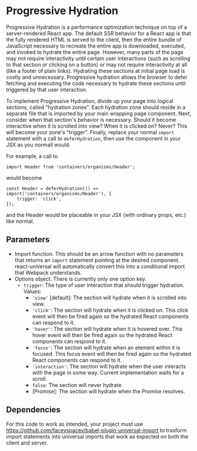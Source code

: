 # Progressive Hydration

Progressive Hydration is a performance optimization technique on top of a server-rendered React app.
The default SSR behavior for a React app is that the fully rendered HTML is served to the client, then
the entire bundle of JavaScript necessary to recreate the entire app is downloaded, executed, and
invoked to hydrate the entire page. However, many parts of the page may not require interactivity
until certain user interactions (such as scrolling to that section or clicking on a button) or may not
require interactivity at all (like a footer of plain links). Hydrating these sections at initial page
load is costly and unnecessary. Progressive hydration allows the browser to defer fetching and
executing the code necessary to hydrate these sections until triggered by that user interaction.

To implement Progressive Hydration, divide up your page into logical sections, called "hydration
zones". Each hydration zone should reside in a separate file that is imported by your main wrapping
page component. Next, consider when that section's behavior is necessary. Should it become
interactive when it is scrolled into view? When it is clicked on? Never? This will become your zone's
"trigger". Finally, replace your normal `import` statement with a call to `deferHydration`, then use
the component in your JSX as you normall would.

For example, a call to
```
import Header from 'containers/organisms/Header';
```
would become
```
const Header = deferHydration(() => import('containers/organisms/Header'), {
    trigger: 'click',
});
```
and the Header would be placeable in your JSX (with ordinary props, etc.) like normal.

## Parameters

- Import function. This should be an arrow function with no parameters that returns an `import`
    statement pointing at the desired component. react-universal will automatically convert this
    into a conditional import that Webpack understands.
- Options object. There is currently only one option key.
    - `trigger`: The type of user interaction that should trigger hydration. Values:
        - `'view'` [default]: The section will hydrate when it is scrolled into view.
        - `'click'`: The section will hydrate when it is clicked on. This click event will then be
            fired again so the hydrated React components can respond to it.
        - `'hover'`: The section will hydrate when it is hovered over. This hover event will then be
            fired again so the hydrated React components can respond to it.
        - `'focus'`: The section will hydrate when an element within it is focused. This focus event will then be
            fired again so the hydrated React components can respond to it.
        - `'interaction'`: The section will hydrate when the user interacts with the page in some way. Current
            implementation waits for a scroll.
        - `false`: The section will never hydrate.
        - [Promise]: The section will hydrate when the Promise resolves.

## Dependencies

For this code to work as intended, your project must use https://github.com/faceyspacey/babel-plugin-universal-import
to trasform import statements into universal imports that work as expected on both the client and server.
